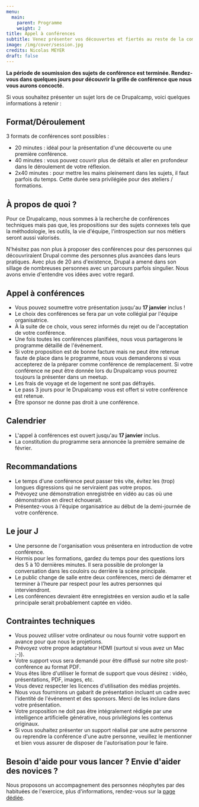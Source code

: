 ```yaml
---
menu:
  main:
    parent: Programme
    weight: 2
title: Appel à conférences
subtitle: Venez présenter vos découvertes et fiertés au reste de la communauté
image: /img/cover/session.jpg
credits: Nicolas MEYER
draft: false
---
```

**La période de soumission des sujets de conférence est terminée. Rendez-vous dans quelques jours pour découvrir la grille de conférence que nous vous aurons concocté.**

Si vous souhaitez présenter un sujet lors de ce Drupalcamp, voici quelques informations à retenir :

## Format/Déroulement

3 formats de conférences sont possibles :

* 20 minutes : idéal pour la présentation d'une découverte ou une première conférence.
* 40 minutes : vous pouvez couvrir plus de détails et aller en profondeur dans le déroulement de votre réflexion.
* 2x40 minutes : pour mettre les mains pleinement dans les sujets, il faut parfois du temps. Cette durée sera privilégiée pour des ateliers / formations.

## À propos de quoi ?

Pour ce Drupalcamp, nous sommes à la recherche de conférences techniques mais pas que, les propositions sur des sujets connexes tels que la méthodologie, les outils, la vie d'équipe, l'introspection sur nos métiers seront aussi valorisés.

N'hésitez pas non plus à proposer des conférences pour des personnes qui découvriraient Drupal comme des personnes plus avancées dans leurs pratiques. Avec plus de 20 ans d'existence, Drupal a amené dans son sillage de nombreuses personnes avec un parcours parfois singulier. Nous avons envie d'entendre vos idées avec votre regard.

## Appel à conférences

* Vous pouvez soumettre votre présentation jusqu'au **17 janvier** inclus !
* Le choix des conférences se fera par un vote collégial par l'équipe organisatrice.
* À la suite de ce choix, vous serez informés du rejet ou de l'acceptation de votre conférence.
* Une fois toutes les conférences planifiées, nous vous partagerons le programme détaillé de l'événement.
* Si votre proposition est de bonne facture mais ne peut être retenue faute de place dans le programme, nous vous demanderons si vous accepterez de la préparer comme conférence de remplacement. Si votre conférence ne peut être donnée lors du Drupalcamp vous pourrez toujours la présenter dans un meetup.
* Les frais de voyage et de logement ne sont pas défrayés.
* Le pass 3 jours pour le Drupalcamp vous est offert si votre conférence est retenue.
* Être sponsor ne donne pas droit à une conférence.

## Calendrier

* L'appel à conférences est ouvert jusqu'au **17 janvier** inclus.
* La constitution du programme sera annoncée la première semaine de février.

## Recommandations

* Le temps d'une conférence peut passer très vite, évitez les (trop) longues digressions qui ne serviraient pas votre propos.
* Prévoyez une démonstration enregistrée en vidéo au cas où une démonstration en direct échouerait.
* Présentez-vous à l'équipe organisatrice au début de la demi-journée de votre conférence.

## Le jour J

* Une personne de l'organisation vous présentera en introduction de votre conférence.
* Hormis pour les formations, gardez du temps pour des questions lors des 5 à 10 dernières minutes. Il sera possible de prolonger la conversation dans les couloirs ou derrière la scène principale.
* Le public change de salle entre deux conférences, merci de démarrer et terminer à l'heure par respect pour les autres personnes qui interviendront.
* Les conférences devraient être enregistrées en version audio et la salle principale serait probablement captée en vidéo.

## Contraintes techniques

* Vous pouvez utiliser votre ordinateur ou nous fournir votre support en avance pour que nous le projetions.
* Prévoyez votre propre adaptateur HDMI (surtout si vous avez un Mac ;-)).
* Votre support vous sera demandé pour être diffusé sur notre site post-conférence au format PDF.
* Vous êtes libre d'utiliser le format de support que vous désirez : vidéo, présentations, PDF, images, etc.
* Vous devez respecter les licences d'utilisation des médias projetés.
* Nous vous fournirons un gabarit de présentation incluant un cadre avec l'identité de l'événement et des sponsors. Merci de les inclure dans votre présentation.
* Votre proposition ne doit pas être intégralement rédigée par une intelligence artificielle générative, nous privilégions les contenus originaux.
* Si vous souhaitez présenter un support réalisé par une autre personne ou reprendre la conférence d'une autre personne, veuillez le mentionner et bien vous assurer de disposer de l'autorisation pour le faire.

## Besoin d'aide pour vous lancer ? Envie d'aider des novices ?

Nous proposons un accompagnement des personnes néophytes par des habituées de l'exercice, plus d'informations, rendez-vous sur la [page dédiée](/programme/accompagnement).